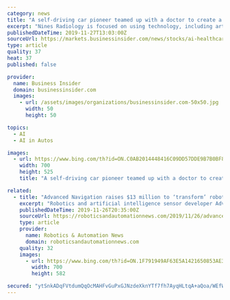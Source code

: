 ```yaml
---
category: news
title: "A self-driving car pioneer teamed up with a doctor to create a healthcare AI startup that just raised $16.5 million to upend radiology"
excerpt: "Nines Radiology is focused on using technology, including artificial intelligence, to help radiologists. Nines was cofounded by David Stavens, a self-driving car pioneer and Dr. Alexander Kagen, a New York City radiologist. The company has created a product that is supposed to help radiologists prioritize their time for patients most in need of ..."
publishedDateTime: 2019-11-27T13:03:00Z
sourceUrl: https://markets.businessinsider.com/news/stocks/ai-healthcare-startup-nines-raises-165-million-to-help-radiologists-2019-11-1028721805
type: article
quality: 37
heat: 37
published: false

provider:
  name: Business Insider
  domain: businessinsider.com
  images:
    - url: /assets/images/organizations/businessinsider.com-50x50.jpg
      width: 50
      height: 50

topics:
  - AI
  - AI in Autos

images:
  - url: https://www.bing.com/th?id=ON.C0AB2014448416C09DD57DDE9B7B0BF8
    width: 700
    height: 525
    title: "A self-driving car pioneer teamed up with a doctor to create a healthcare AI startup that just raised $16.5 million to upend radiology"

related:
  - title: "Advanced Navigation raises $13 million to ‘transform’ robotics and self-driving cars"
    excerpt: "Robotics and artificial intelligence sensor developer Advanced Navigation has raised $13 ... “making transformative new technologies possible for the first time”, including self-driving cars, robotics, autonomous drones and submersibles, as well as new capabilities in aerospace, automotive, defence, marine and subsea. Xavier Orr, co-founder ..."
    publishedDateTime: 2019-11-26T20:35:00Z
    sourceUrl: https://roboticsandautomationnews.com/2019/11/26/advanced-navigation-raises-13-million-to-transform-robotics-and-self-driving-cars/26987/
    type: article
    provider:
      name: Robotics & Automation News
      domain: roboticsandautomationnews.com
    quality: 32
    images:
      - url: https://www.bing.com/th?id=ON.1F791949AF63E5A1421650853AE37154
        width: 700
        height: 582

secured: "ytSnkADqFVtdumQqOcMAHFvGuPxGJNzdeXknYTf7fh7AyqHLtqA+aQoa/WEfWbFFw2bLtg6cLHB1zSFac1GwifkZHd4yJ3mnxogZPL/HSwlfHFPboY9D+pWl5iBGuxUCsXqXXm4vVePs25CBkUTyP6nXXPiiA0b/XGk2K26s81u5l0G9u7smz0mUKZQvqXtWoENTzJ95BdpM2qmmqmOmjRSqmjuauRGhIRBugFrU3ncStVv1T0sUbKasYPYuxj9f0etdX2b0uWwwScSOpbN1qg==;ODerTCdWQytPn83cTGY22A=="
---
```


